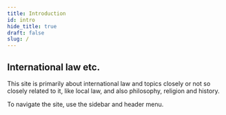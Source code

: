 ```yaml
---
title: Introduction 
id: intro
hide_title: true
draft: false
slug: /
---
```


## International law etc.

This site is primarily about international law and topics closely or not so closely related to it, like local law, and also philosophy, religion and history. 

To navigate the site, use the sidebar and header menu.

